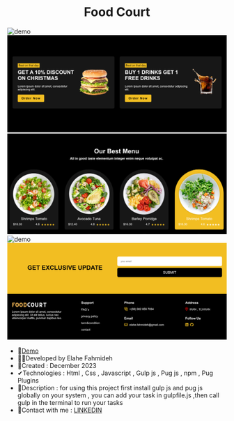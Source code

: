 


<h1 align="center">Food Court</h1>


![demo](https://github.com/Ela-Fhd/FoodCourt/blob/main/foodCourt/dist/assets/image/demo-1.png)
![demo](https://github.com/Ela-Fhd/FoodCourt/blob/main/foodCourt/dist/assets/image/demo-2.png)
![demo](https://github.com/Ela-Fhd/FoodCourt/blob/main/foodCourt/dist/assets/image/demo-3.png)
![demo](https://github.com/Ela-Fhd/FoodCourt/blob/main/foodCourt/dist/assets/image/demo-4.png)
![demo](https://github.com/Ela-Fhd/FoodCourt/blob/main/foodCourt/dist/assets/image/demo-5.png)

  - &#128204;<a href="https://bestfoodcourt.netlify.app/">Demo</a>
  - 🙋‍♀️Developed by Elahe Fahmideh
  - 📆Created : December 2023
  - &#x2714;Technologies : Html , Css , Javascript , Gulp js , Pug js , npm , Pug Plugins
  - 💬Description : for using this project first install gulp js and pug js globally on your system , you can add your task in gulpfile.js ,then call gulp in the terminal to run your tasks
 - &#128231;Contact with me : <a href="https://www.linkedin.com/in/elahe-fahmideh/">LINKEDIN</a>
